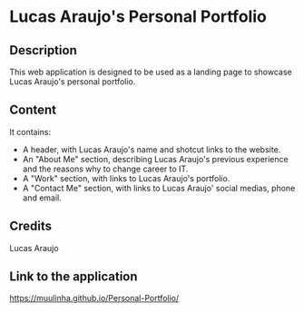 # Lucas Araujo's Personal Portfolio

## Description

This web application is designed to be used as a landing page to showcase Lucas Araujo's personal portfolio.

## Content

It contains:
* A header, with Lucas Araujo's name and shotcut links to the website.
* An "About Me" section, describing Lucas Araujo's previous experience and the reasons why to change career to IT.
* A "Work" section, with links to Lucas Araujo's portfolio.
* A "Contact Me" section, with links to Lucas Araujo' social medias, phone and email.

## Credits

Lucas Araujo


## Link to the application

https://muulinha.github.io/Personal-Portfolio/


